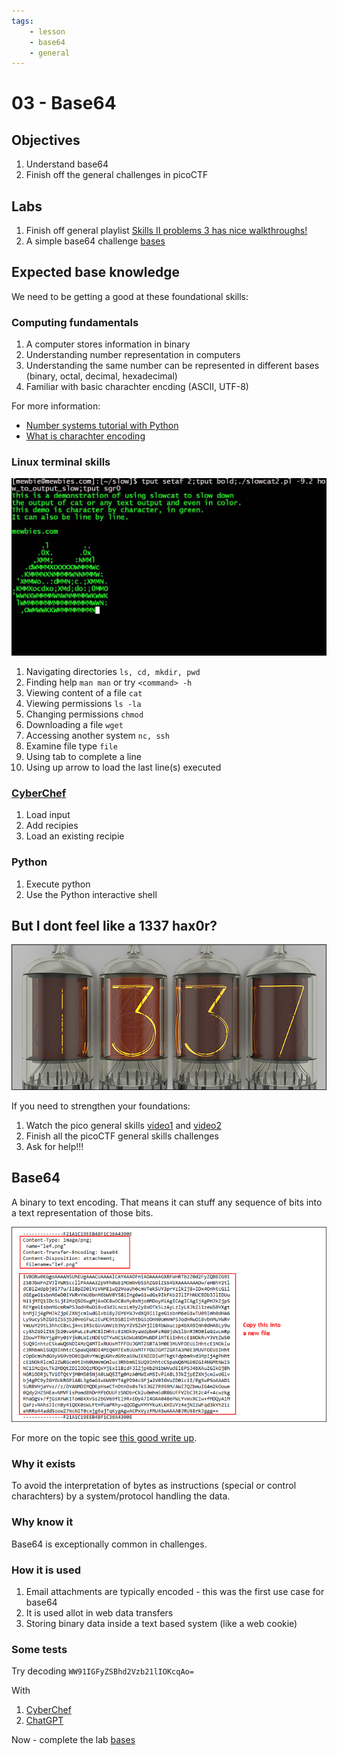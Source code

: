```yaml
---
tags:
    - lesson
    - base64
    - general
---
```

# 03 - Base64

## Objectives 

1. Understand base64
1. Finish off the general challenges in picoCTF

## Labs

1. Finish off general playlist  [Skills II problems 3 has nice walkthroughs!](../labs/pico_playlist_general_2.md)
1. A simple base64 challenge [bases](https://play.picoctf.org/practice?originalEvent=1&page=1&search=bases)

## Expected base knowledge

We need to be getting a good at these foundational skills: 

### Computing fundamentals

1. A computer stores information in binary 
1. Understanding number representation in computers
1. Understanding the same number can be represented in different bases (binary, octal, decimal, hexadecimal)
1. Familiar with basic charachter encding (ASCII, UTF-8)

For more information:

* [Number systems tutorial with Python](https://www.geeksforgeeks.org/number-system-in-python/)
* [What is charachter encoding](https://www.geeksforgeeks.org/what-is-character-encoding-system/)

### Linux terminal skills

![cat](../assets/img/slow_cat.jpg)

1. Navigating directories `ls, cd, mkdir, pwd`
1. Finding help `man man` or try `<command> -h`
1. Viewing content of a file `cat`
1. Viewing permissions `ls -la`
1. Changing permissions `chmod`
1. Downloading a file `wget`
1. Accessing another system `nc, ssh`
1. Examine file type `file`
1. Using tab to complete a line
1. Using up arrow to load the last line(s) executed

### [CyberChef](https://gchq.github.io/CyberChef/)

1. Load input
1. Add recipies
1. Load an existing recipie

### Python

1. Execute python
1. Use the Python interactive shell

## But I dont feel like a 1337 hax0r?

![1337](../assets/img/1337b.png)

If you need to strengthen your foundations:

1. Watch the pico general skills [video1](https://www.youtube.com/watch?v=3OawXnTELqA) and [video2](https://www.youtube.com/watch?v=FJ9le5rFGnA)
1. Finish all the picoCTF general skills challenges
1. Ask for help!!!

## Base64

A binary to text encoding. That means it can stuff any sequence of bits into a text representation of those bits.


![base64](../assets/img/eml_base64.png)

For more on the topic see [this good write up](https://www.freecodecamp.org/news/what-is-base64-encoding/).

### Why it exists

To avoid the interpretation of bytes as instructions (special or control charachters) by a system/protocol handling the data.

### Why know it

Base64 is exceptionally common in challenges. 
 
### How it is used

1. Email attachments are typically encoded - this was the first use case for base64
1. It is used allot in web data transfers
1. Storing binary data inside a text based system (like a web cookie)

### Some tests

Try decoding `WW91IGFyZSBhd2Vzb21lIOKcqAo=`

With
1. [CyberChef](https://gchq.github.io/CyberChef/)
1. [ChatGPT](https://chatgpt.com/)

Now - complete the lab [bases](https://play.picoctf.org/practice?originalEvent=1&page=1&search=bases)